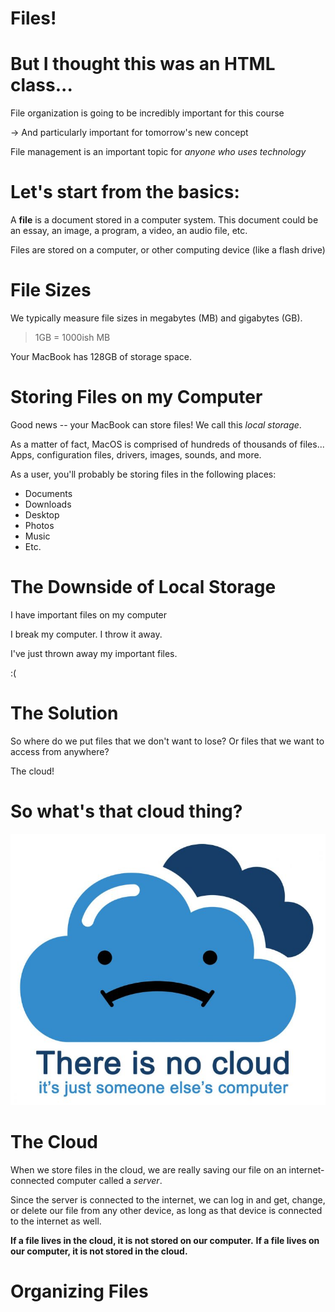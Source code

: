 # Files! <!-- _class: title -->

# But I thought this was an HTML class...
File organization is going to be incredibly important for this course

-> And particularly important for tomorrow's new concept

File management is an important topic for *anyone who uses technology*

# Let's start from the basics:
A **file** is a document stored in a computer system. This document could be an essay, an image, a program, a video, an audio file, etc.

Files are stored on a computer, or other computing device (like a flash drive)

# File Sizes
We typically measure file sizes in megabytes (MB) and gigabytes (GB). 

> 1GB = 1000ish MB

Your MacBook has 128GB of storage space.

# Storing Files on my Computer
Good news -- your MacBook can store files! We call this *local storage*.

As a matter of fact, MacOS is comprised of hundreds of thousands of files... Apps, configuration files, drivers, images, sounds, and more. 

As a user, you'll probably be storing files in the following places:
* Documents
* Downloads
* Desktop
* Photos
* Music
* Etc.

# The Downside of Local Storage
I have important files on my computer

I break my computer. I throw it away. 

I've just thrown away my important files.

:(

# The Solution
So where do we put files that we don't want to lose? 
Or files that we want to access from anywhere? 

The cloud!

# So what's that cloud thing?
![There is no cloud](../../static/cs1/module1/cloud.png)

# The Cloud
When we store files in the cloud, we are really saving our file on an internet-connected computer called a *server*. 

Since the server is connected to the internet, we can log in and get, change, or delete our file from any other device, as long as that device is connected to the internet as well.

**If a file lives in the cloud, it is not stored on our computer.**
**If a file lives on our computer, it is not stored in the cloud.**

# Organizing Files
